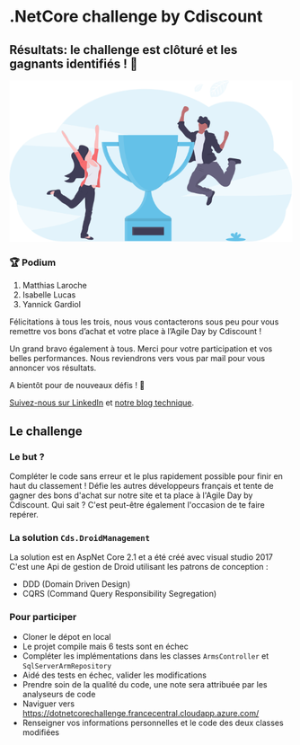 # .NetCore challenge by Cdiscount

## Résultats: le challenge est clôturé et les gagnants identifiés ! 🎉

<p align="center">
    <img src="docs/trophy.svg" />
</p>

### 🏆 Podium

1. Matthias Laroche
2. Isabelle Lucas
3. Yannick Gardiol

Félicitations à tous les trois, nous vous contacterons sous peu pour vous remettre vos bons d’achat et votre place à l’Agile Day by Cdiscount !

Un grand bravo également à tous. Merci pour votre participation et vos belles performances. Nous reviendrons vers vous par mail pour vous annoncer vos résultats.

A bientôt pour de nouveaux défis ! 👋

[Suivez-nous sur LinkedIn](https://www.linkedin.com/company/cdiscount/) et [notre blog technique](https://techblog.cdiscount.com/).

## Le challenge

### Le but ?

Compléter le code sans erreur et le plus rapidement possible pour finir en haut du classement ! Défie les autres développeurs français et tente de gagner des bons d'achat sur notre site et ta place à l'Agile Day by Cdiscount.
Qui sait ? C'est peut-être également l'occasion de te faire repérer.

### La solution `Cds.DroidManagement`

La solution est en AspNet Core 2.1 et a été créé avec visual studio 2017
C'est une Api de gestion de Droid utilisant les patrons de conception :

- DDD (Domain Driven Design)
- CQRS (Command Query Responsibility Segregation)

### Pour participer

- Cloner le dépot en local
- Le projet compile mais 6 tests sont en échec
- Compléter les implémentations dans les classes `ArmsController` et `SqlServerArmRepository`
- Aidé des tests en échec, valider les modifications
- Prendre soin de la qualité du code, une note sera attribuée par les analyseurs de code
- Naviguer vers https://dotnetcorechallenge.francecentral.cloudapp.azure.com/
- Renseigner vos informations personnelles et le code des deux classes modifiées
